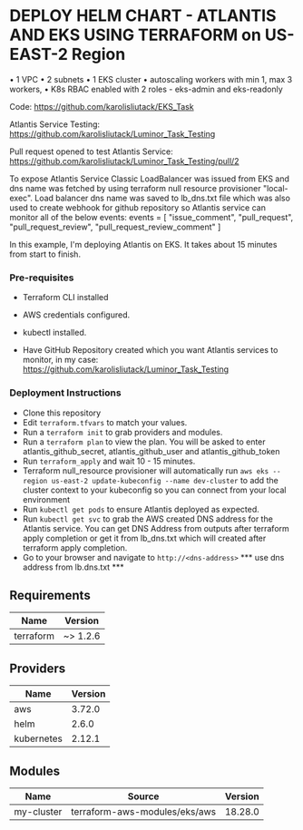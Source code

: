 # DEPLOY HELM CHART - ATLANTIS AND EKS USING TERRAFORM on US-EAST-2 Region
• 1 VPC
• 2 subnets
• 1 EKS cluster
• autoscaling workers with min 1, max 3 workers,
• K8s RBAC enabled with 2 roles - eks-admin and eks-readonly

Code: https://github.com/karolisliutack/EKS_Task

Atlantis Service Testing: https://github.com/karolisliutack/Luminor_Task_Testing

Pull request opened to test Atlantis Service: https://github.com/karolisliutack/Luminor_Task_Testing/pull/2

To expose Atlantis Service Classic LoadBalancer was issued from EKS and dns name was fetched by using terraform null resource   provisioner "local-exec". Load balancer dns name was saved to lb_dns.txt file which was also used to create webhook for github repository so Atlantis service can monitor all of the below events:
 events = [
    "issue_comment",
    "pull_request",
    "pull_request_review",
    "pull_request_review_comment"
  ]

 In this example, I'm deploying Atlantis on EKS. It takes about 15 minutes from start to finish. 
### Pre-requisites

* Terraform CLI installed
* AWS credentials configured.
* kubectl installed.

* Have GitHub Repository created which you want Atlantis services to monitor, in my case: https://github.com/karolisliutack/Luminor_Task_Testing

### Deployment Instructions
* Clone this repository
* Edit ```terraform.tfvars``` to match your values.
* Run a ```terraform init``` to grab providers and modules.
* Run a ```terraform plan``` to view the plan. You will be asked to enter atlantis_github_secret, atlantis_github_user and  atlantis_github_token
* Run  ```terraform_apply``` and wait 10 - 15 minutes. 
* Terraform null_resource provisioner will automatically run  ```aws eks --region us-east-2 update-kubeconfig --name dev-cluster``` to add the cluster context to your kubeconfig so you can connect from your local environment
* Run ```kubectl get pods``` to ensure Atlantis deployed as expected.
* Run ```kubectl get svc``` to grab the AWS created DNS address for the Atlantis service. You can get DNS Address from outputs after terraform apply completion or get it from lb_dns.txt which will created after terraform apply completion. 
* Go to your browser and navigate to ```http://<dns-address>``` *** use dns address from lb.dns.txt ***


## Requirements

| Name | Version |
|------|---------|
| terraform | ~> 1.2.6 |

## Providers

| Name | Version |
|------|---------|
| aws | 3.72.0 |
| helm | 2.6.0 |
| kubernetes | 2.12.1 |

## Modules

| Name | Source | Version |
|------|--------|---------|
| my-cluster | terraform-aws-modules/eks/aws | 18.28.0 |
